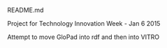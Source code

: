 README.md

Project for Technology Innovation Week - Jan 6 2015

Attempt to move GloPad into rdf and then into VITRO
